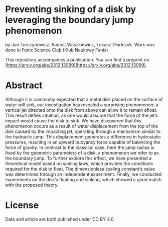 Preventing sinking of a disk by leveraging the boundary jump phenomenon
===================================================================================

by Jan Turczynowicz, Radost Waszkiewicz, Łukasz Gładczuk. Work was done in Fenix Science Club (Klub Naukowy Fenix)


This repository accompanies a publication. 
You can find a preprint on [https://arxiv.org/abs/2312.13099](https://arxiv.org/abs/2312.13099).

Abstract
========
Although it is commonly expected that a metal disk placed on the surface of water will sink, our investigation
has revealed a surprising phenomenon: a vertical jet directed onto the disk from above can allow it to remain
afloat. This result defies intuition, as one would assume that the force of the jet’s impact would cause the
disk to sink. We have discovered that this phenomenon occurs as a result of water displacement from the top
of the disk caused by the impacting jet, operating through a mechanism similar to the hydraulic jump. This
displacement generates a difference in hydrostatic pressures, resulting in an upward buoyancy force capable of
balancing the force of gravity. In contrast to the classical case, here the jump radius is fixed by the geometric
parameters of a disk, a phenomenon we refer to as the boundary jump. To further explore this effect, we have
presented a theoretical model based on scaling laws, which provides the conditions required for the disk to float.
The dimensionless scaling constant’s value was determined through an independent experiment. Finally, we
conducted experiments on the disk’s floating and sinking, which showed a good match with the proposed theory.

License
=======
Data and article are both published under CC BY 4.0
